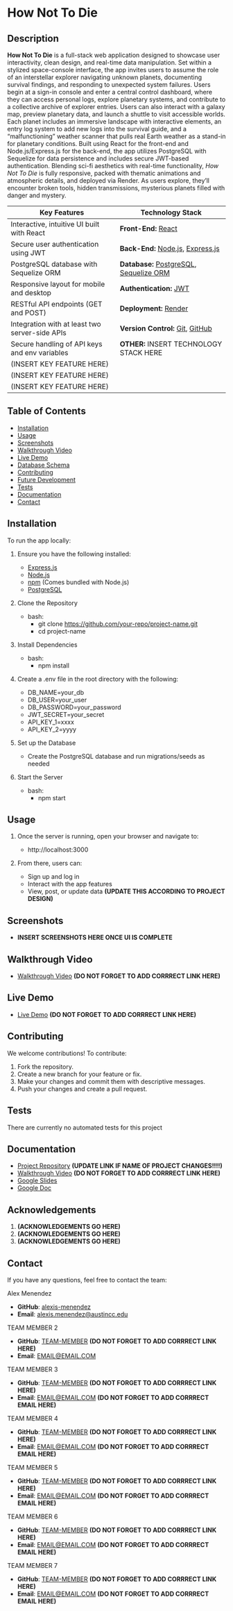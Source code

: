 #  How Not To Die
##  **Description**

**How Not To Die** is a full-stack web application designed to showcase user interactivity, clean design, and real-time data manipulation. Set within a stylized space-console interface, the app invites users to assume the role of an interstellar explorer navigating unknown planets, documenting survival findings, and responding to unexpected system failures.
Users begin at a sign-in console and enter a central control dashboard, where they can access personal logs, explore planetary systems, and contribute to a collective archive of explorer entries. Users can also interact with a galaxy map, preview planetary data, and launch a shuttle to visit accessible worlds. Each planet includes an immersive landscape with interactive elements, an entry log system to add new logs into the survival guide, and a “malfunctioning” weather scanner that pulls real Earth weather as a stand-in for planetary conditions.
Built using React for the front-end and Node.js/Express.js for the back-end, the app utilizes PostgreSQL with Sequelize for data persistence and includes secure JWT-based authentication. Blending sci-fi aesthetics with real-time functionality, *How Not To Die* is fully responsive, packed with thematic animations and atmospheric details, and deployed via Render. As users explore, they’ll encounter broken tools, hidden transmissions, mysterious planets filled with danger and mystery.



| **Key Features**                                 | **Technology Stack**                                                                                       |
|--------------------------------------------------|------------------------------------------------------------------------------------------------------------|
| Interactive, intuitive UI built with React       | **Front-End:** [React](https://react.dev/)                                                                 |
| Secure user authentication using JWT             | **Back-End:** [Node.js](https://nodejs.org/), [Express.js](https://expressjs.com/)                         |
| PostgreSQL database with Sequelize ORM           | **Database:** [PostgreSQL](https://www.npmjs.com/package/pg), [Sequelize ORM](https://sequelize.org/)      |
| Responsive layout for mobile and desktop         | **Authentication:** [JWT](https://jwt.io/)                                                                 |
| RESTful API endpoints (GET and POST)             | **Deployment:** [Render](https://render.com/)                                                              |
| Integration with at least two server-side APIs   | **Version Control:** [Git](https://git-scm.com/), [GitHub](https://github.com/)                            |
| Secure handling of API keys and env variables    | **OTHER:** INSERT TECHNOLOGY STACK HERE                                                                    |
| (INSERT KEY FEATURE HERE)                        |                                                                                                            |
| (INSERT KEY FEATURE HERE)                        |                                                                                                            |
| (INSERT KEY FEATURE HERE)                        |                                                                                                            |


## Table of Contents

* [Installation](#installation)
* [Usage](#usage)
* [Screenshots](#screenshots)
* [Walkthrough Video](#walkthrough-video)
* [Live Demo](#live-demo)
* [Database Schema](#database-schema)
* [Contributing](#contributing)
* [Future Development](#future-development)
* [Tests](#tests)
* [Documentation](#documentation)
* [Contact](#contact)


## Installation

To run the app locally:
1. Ensure you have the following installed:
	* [Express.js](https://expressjs.com/) 
	* [Node.js](https://nodejs.org/) 
	* [npm](https://www.npmjs.com/) (Comes bundled with Node.js)
	* [PostgreSQL](https://www.postgresql.org/)
2. Clone the Repository
	* bash:
	  * git clone https://github.com/your-repo/project-name.git
	  * cd project-name

3. Install Dependencies
	* bash:
	  * npm install

4. Create a .env file in the root directory with the following:
	* DB_NAME=your_db
	* DB_USER=your_user
	* DB_PASSWORD=your_password
	* JWT_SECRET=your_secret
	* API_KEY_1=xxxx
	* API_KEY_2=yyyy

5. Set up the Database
	* Create the PostgreSQL database and run migrations/seeds as needed

6. Start the Server
	* bash:
	  * npm start

## Usage

1. Once the server is running, open your browser and navigate to:
	* http://localhost:3000

2. From there, users can:
	* Sign up and log in
	* Interact with the app features
	* View, post, or update data **(UPDATE THIS ACCORDING TO PROJECT DESIGN)**

## Screenshots

* **INSERT SCREENSHOTS HERE ONCE UI IS COMPLETE**

## Walkthrough Video

* [Walkthrough Video](https://drive.google.com/LINK/GOES/HERE) **(DO NOT FORGET TO ADD CORRRECT LINK HERE)**

## Live Demo

* [Live Demo](https://PROJECT-NAME.netlify.app/) **(DO NOT FORGET TO ADD CORRRECT LINK HERE)**

## Contributing

We welcome contributions! To contribute:

1. Fork the repository.
2. Create a new branch for your feature or fix.
3. Make your changes and commit them with descriptive messages.
4. Push your changes and create a pull request.


## Tests

There are currently no automated tests for this project

## Documentation

* [Project Repository](https://github.com/zomblic/HowNottoDie) **(UPDATE LINK IF NAME OF PROJECT CHANGES!!!!)**
* [Walkthrough Video](https://drive.google.com/LINK/GOES/HERE) **(DO NOT FORGET TO ADD CORRRECT LINK HERE)**
* [Google Slides](https://docs.google.com/presentation/d/13Oqs7l09W7mch0W5Edy-X467CzWSoOtFeIJcjjSoi7U/edit?usp=sharing)
* [Google Doc](https://docs.google.com/document/d/1lG3wGpQglw6aqWl2WG_FtDNSuud-BfDb08JUTFICkO8/edit?tab=t.0#heading=h.sp7vjy6pkvd4)

## Acknowledgements

1. **(ACKNOWLEDGEMENTS GO HERE)**
2. **(ACKNOWLEDGEMENTS GO HERE)**
3. **(ACKNOWLEDGEMENTS GO HERE)**

## Contact

If you have any questions, feel free to contact the team:

Alex Menendez
*  **GitHub**: [alexis-menendez](https://github.com/alexis-menendez)
*  **Email**: alexis.menendez@austincc.edu

TEAM MEMBER 2
*  **GitHub**: [TEAM-MEMBER](https://github.com/USERNAME) **(DO NOT FORGET TO ADD CORRRECT LINK HERE)**
*  **Email**: EMAIL@EMAIL.COM

TEAM MEMBER 3
*  **GitHub**: [TEAM-MEMBER](https://github.com/USERNAME) **(DO NOT FORGET TO ADD CORRRECT LINK HERE)**
*  **Email**: EMAIL@EMAIL.COM **(DO NOT FORGET TO ADD CORRRECT EMAIL HERE)**

TEAM MEMBER 4
*  **GitHub**: [TEAM-MEMBER](https://github.com/USERNAME) **(DO NOT FORGET TO ADD CORRRECT LINK HERE)**
*  **Email**: EMAIL@EMAIL.COM **(DO NOT FORGET TO ADD CORRRECT EMAIL HERE)**

TEAM MEMBER 5
*  **GitHub**: [TEAM-MEMBER](https://github.com/USERNAME) **(DO NOT FORGET TO ADD CORRRECT LINK HERE)**
*  **Email**: EMAIL@EMAIL.COM **(DO NOT FORGET TO ADD CORRRECT EMAIL HERE)**

TEAM MEMBER 6
*  **GitHub**: [TEAM-MEMBER](https://github.com/USERNAME) **(DO NOT FORGET TO ADD CORRRECT LINK HERE)**
*  **Email**: EMAIL@EMAIL.COM **(DO NOT FORGET TO ADD CORRRECT EMAIL HERE)**

TEAM MEMBER 7
*  **GitHub**: [TEAM-MEMBER](https://github.com/USERNAME) **(DO NOT FORGET TO ADD CORRRECT LINK HERE)**
*  **Email**: EMAIL@EMAIL.COM **(DO NOT FORGET TO ADD CORRRECT EMAIL HERE)**


